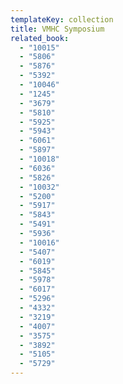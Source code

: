 ```yaml
---
templateKey: collection
title: VMHC Symposium
related_book:
  - "10015"
  - "5806"
  - "5876"
  - "5392"
  - "10046"
  - "1245"
  - "3679"
  - "5810"
  - "5925"
  - "5943"
  - "6061"
  - "5897"
  - "10018"
  - "6036"
  - "5826"
  - "10032"
  - "5200"
  - "5917"
  - "5843"
  - "5491"
  - "5936"
  - "10016"
  - "5407"
  - "6019"
  - "5845"
  - "5978"
  - "6017"
  - "5296"
  - "4332"
  - "3219"
  - "4007"
  - "3575"
  - "3892"
  - "5105"
  - "5729"
---
```

